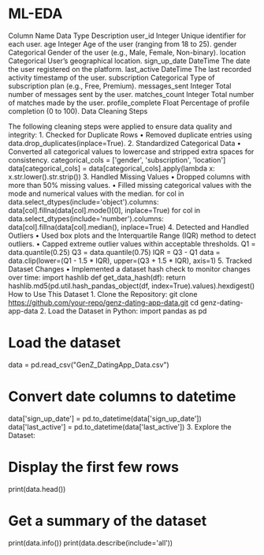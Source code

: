 # ML-EDA
Column Name	Data Type	Description
user_id	Integer	Unique identifier for each user.
age	Integer	Age of the user (ranging from 18 to 25).
gender	Categorical	Gender of the user (e.g., Male, Female, Non-binary).
location	Categorical	User’s geographical location.
sign_up_date	DateTime	The date the user registered on the platform.
last_active	DateTime	The last recorded activity timestamp of the user.
subscription	Categorical	Type of subscription plan (e.g., Free, Premium).
messages_sent	Integer	Total number of messages sent by the user.
matches_count	Integer	Total number of matches made by the user.
profile_complete	Float	Percentage of profile completion (0 to 100).
Data Cleaning Steps

The following cleaning steps were applied to ensure data quality and integrity:
	1.	Checked for Duplicate Rows
	•	Removed duplicate entries using data.drop_duplicates(inplace=True).
	2.	Standardized Categorical Data
	•	Converted all categorical values to lowercase and stripped extra spaces for consistency.
 categorical_cols = ['gender', 'subscription', 'location']
data[categorical_cols] = data[categorical_cols].apply(lambda x: x.str.lower().str.strip())
	3.	Handled Missing Values
	•	Dropped columns with more than 50% missing values.
	•	Filled missing categorical values with the mode and numerical values with the median.
 for col in data.select_dtypes(include='object').columns:
    data[col].fillna(data[col].mode()[0], inplace=True)
for col in data.select_dtypes(include='number').columns:
    data[col].fillna(data[col].median(), inplace=True)
    	4.	Detected and Handled Outliers
	•	Used box plots and the Interquartile Range (IQR) method to detect outliers.
	•	Capped extreme outlier values within acceptable thresholds.
 Q1 = data.quantile(0.25)
Q3 = data.quantile(0.75)
IQR = Q3 - Q1
data = data.clip(lower=(Q1 - 1.5 * IQR), upper=(Q3 + 1.5 * IQR), axis=1)
	5.	Tracked Dataset Changes
	•	Implemented a dataset hash check to monitor changes over time:
 import hashlib
def get_data_hash(df):
    return hashlib.md5(pd.util.hash_pandas_object(df, index=True).values).hexdigest()
    How to Use This Dataset
	1.	Clone the Repository:
 git clone https://github.com/your-repo/genz-dating-app-data.git
cd genz-dating-app-data
	2.	Load the Dataset in Python:
 import pandas as pd

# Load the dataset
data = pd.read_csv("GenZ_DatingApp_Data.csv")

# Convert date columns to datetime
data['sign_up_date'] = pd.to_datetime(data['sign_up_date'])
data['last_active'] = pd.to_datetime(data['last_active'])
	3.	Explore the Dataset:
 # Display the first few rows
print(data.head())

# Get a summary of the dataset
print(data.info())
print(data.describe(include='all'))

